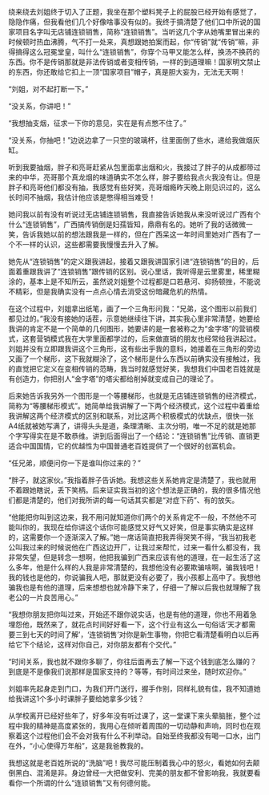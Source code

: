 绕来绕去刘姐终于切入了正题，我坐在那个塑料凳子上的屁股已经开始有感觉了，隐隐作痛，但我看他们几个好像啥事没有似的。我终于搞清楚了他们口中所说的国家项目名字叫无店铺连锁销售，简称“连锁销售”。当听这几个字从她嘴里冒出来的时候顿时热血沸腾，气不打一处来，真想跟她拍案而起，你“传销”就“传销”嘛，非得搞得这么冠冕堂皇，叫什么“连锁销售”，你穿个马甲又能怎么样，换汤不换药的东西。你不是传销那就是非法传销或者变相传销，一样的到道理嘛！国家明文禁止的东西，你还敢给它扣上一顶“国家项目”帽子，真是胆大妄为，无法无天啊！

“刘姐，对不起打断一下。”

“没关系，你讲吧！”

“我想抽支烟，征求一下你的意见，实在是有点憋不住了。”

“没关系，你抽吧！”边说边拿了一只空的玻璃杯，往里面倒了些水，递给我做烟灰缸。

听到我要抽烟，胖子和亮哥赶紧从包里面拿出烟和火，我接过了胖子的从成都带过来的中华，亮哥那个真龙烟的味道确实不怎么样，胖子要给我点火我没有让。但是胖子和亮哥他们都没有抽，我感觉有些好笑，亮哥烟瘾昨天晚上刚见识过的，这么长时间不抽烟，我估计他应该是憋得相当难受！

她问我以前有没有听说过无店铺连锁销售，我直接告诉她我从来没听说过广西有个什么“连锁销售”，广西搞传销倒是妇孺皆知，鼎鼎有名的。她听了我的话微微一笑，告诉我她以前的想法跟我是一样的，但在广西呆这一年时间里她对广西有了一个不一样的认识，这些都需要我慢慢去升入了解。

她先从“连锁销售”的定义跟我讲起，接着又跟我讲国家引进“连锁销售”的目的，后面着重跟我讲了“连锁销售”跟传销的区别。说心里话，我听得是云里雾里，稀里糊涂的，基本上是不知所云，虽然说刘姐整个过程都是口若悬河、抑扬顿挫，不能说不精彩，但是我确实没有一点点心情去消受这份暗藏危机的热情。

在这个过程中，刘姐拿出纸笔，画了一个三角形问我：“兄弟，这个图形以前我们都见过的。”我没有接她的话茬，示意她继续往下讲，其实我心里非常清楚，她要给我讲的肯定不是一个简单的几何图形，她要讲的是一套被称之为“金字塔”的营销模式，这套营销模式我在大学里面都学过的，后来做直销的朋友也经常给我讲起过。刘姐并没有立即跟我讲这个三角形，这有些出乎我的意料，她接着在三角形的旁边又画了一个梯形，这下我就糊涂了，这个梯形是什么东西以前确实没有接触过，我的直觉把它定义在变相传销的范畴，我当时就感觉好笑，我想我们中国老百姓就是有创造力，你把别人“金字塔”的塔尖都给削掉就变成自己的理论了。

后来她告诉我另外一个图形是一个等腰梯形，也就是无店铺连锁销售的经济模式，简称为“等腰梯形模式”。她简单给我讲解了一下两个经济模式，这个过程中着重给我讲解这两个经济模式的区别和联系，对比这两个积极模式的优缺点，很快一张A4纸就被她写满了，讲得头头是道，条理清晰、主次分明，唯一不足的就是她那个字写得实在是不敢恭维。讲到后面得出了一个结论：“连锁销售”比传销、直销更适合中国国情，它的优越性为中国普通老百姓提供了一个很好的创富机会。

“任兄弟，顺便问你一下是谁叫你过来的？”

“胖子，就这家伙。”我指着胖子告诉她。我想这些关系她肯定是清楚了，我也就用不着跟她瞎说，丢下笑柄。后来证实我当初的这个想法是正确的，我的很多情况他们都是清楚的，他们对我所讲的每一句话其实都是“对症下药”、有的放矢。

“他能把你叫到这边来，我不用问就知道你们两个的关系肯定不一般，不然他不可能叫你的，我现在给你讲这个话你可能感觉又好气又好笑，但是事实确实是这样的，这需要你一个逐渐深入了解。”她一席话简直把我弄得哭笑不得，“我当初我老公叫我过来的时候说他在广西这边开厂，让我过来帮忙，过来一看什么都没有，我非常失望，但是转念一想啊，他把我骗到广西来应该有他的道理，在一起生活了这么多年，他是什么样的人我是非常清楚的，我想他没有必要欺骗啥啊，骗我钱吧！我的钱也是他的，你说骗我人吧，那就更没有必要了，我小孩都上高中了。我想他骗我也是有他的道理，后来想想也就冷静下来了，仔细一了解以后我也就理解了我老公的一片良苦用心。”

“我想你朋友把你叫过来，开始还不跟你说实话，也是有他的道理，你也不用着急埋怨他，既然来了，就花点时间好好看一下，这个行业有这么一句俗话‘天才都需要三到七天的时间了解’，‘连锁销售’对你是新生事物，你把它看清楚看明白以后再给它下个结论，这样对你自己，对你朋友都有个交代。”

“时间关系，我也就不跟你多聊了，你往后面再去了解一下这个钱到底怎么赚的？到底是不是像我们说那样是国家支持的？等等，有时间过来坐，随时欢迎你。”

刘姐率先起身走到门口，为我们开门送行，握手作别，同样礼貌有佳，我不知道她给我讲这1个多小时课胖子要给她拿多少钱？

从学校离开已经好些年了，好多年没有听过课了，这一堂课下来头晕脑胀，整个过程中我的精神是高度紧张的，我用心在倾听着周围的一切动静和声响，同时也在观察着这个过程他们会不会对我有什么不利举动。自始至终我都没有喝一口水，出门在外，“小心使得万年船”，这是我爸教我的。

我想这就是老百姓所说的“洗脑”吧！我尽可能压制着我心中的怒火，看她如何去颠倒黑白、混淆是非。身边曾经一大把做安利、完美的朋友都不曾影响我，我就要看看你一个所谓的什么“连锁销售”又有何德何能。
